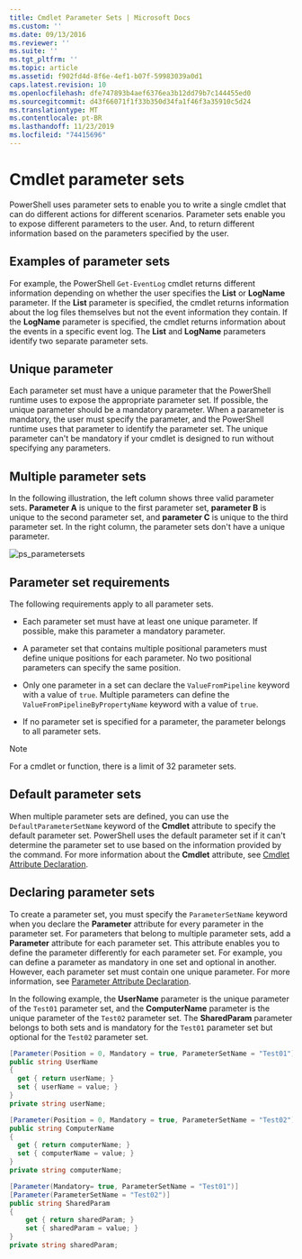 ```yaml
---
title: Cmdlet Parameter Sets | Microsoft Docs
ms.custom: ''
ms.date: 09/13/2016
ms.reviewer: ''
ms.suite: ''
ms.tgt_pltfrm: ''
ms.topic: article
ms.assetid: f902fd4d-8f6e-4ef1-b07f-59983039a0d1
caps.latest.revision: 10
ms.openlocfilehash: dfe747893b4aef6376ea3b12dd79b7c144455ed0
ms.sourcegitcommit: d43f66071f1f33b350d34fa1f46f3a35910c5d24
ms.translationtype: MT
ms.contentlocale: pt-BR
ms.lasthandoff: 11/23/2019
ms.locfileid: "74415696"
---
```

# <a name="cmdlet-parameter-sets"></a>Cmdlet parameter sets

PowerShell uses parameter sets to enable you to write a single cmdlet that can do different actions for different scenarios. Parameter sets enable you to expose different parameters to the user. And, to return different information based on the parameters specified by the user.

## <a name="examples-of-parameter-sets"></a>Examples of parameter sets

For example, the PowerShell `Get-EventLog` cmdlet returns different information depending on whether the user specifies the **List** or **LogName** parameter. If the **List** parameter is specified, the cmdlet returns information about the log files themselves but not the event information they contain. If the **LogName** parameter is specified, the cmdlet returns information about the events in a specific event log. The **List** and **LogName** parameters identify two separate parameter sets.

## <a name="unique-parameter"></a>Unique parameter

Each parameter set must have a unique parameter that the PowerShell runtime uses to expose the appropriate parameter set. If possible, the unique parameter should be a mandatory parameter. When a parameter is mandatory, the user must specify the parameter, and the PowerShell runtime uses that parameter to identify the parameter set. The unique parameter can't be mandatory if your cmdlet is designed to run without specifying any parameters.

## <a name="multiple-parameter-sets"></a>Multiple parameter sets

In the following illustration, the left column shows three valid parameter sets. **Parameter A** is unique to the first parameter set, **parameter B** is unique to the second parameter set, and **parameter C** is unique to the third parameter set. In the right column, the parameter sets don't have a unique parameter.

![ps_parametersets](../media/ps-parametersets.gif)

## <a name="parameter-set-requirements"></a>Parameter set requirements

The following requirements apply to all parameter sets.

- Each parameter set must have at least one unique parameter. If possible, make this parameter a mandatory parameter.

- A parameter set that contains multiple positional parameters must define unique positions for each parameter. No two positional parameters can specify the same position.

- Only one parameter in a set can declare the `ValueFromPipeline` keyword with a value of `true`.
  Multiple parameters can define the `ValueFromPipelineByPropertyName` keyword with a value of `true`.

- If no parameter set is specified for a parameter, the parameter belongs to all parameter sets.

> [!NOTE]
> For a cmdlet or function, there is a limit of 32 parameter sets.

## <a name="default-parameter-sets"></a>Default parameter sets

When multiple parameter sets are defined, you can use the `DefaultParameterSetName` keyword of the **Cmdlet** attribute to specify the default parameter set. PowerShell uses the default parameter set if it can't determine the parameter set to use based on the information provided by the command. For more information about the **Cmdlet** attribute, see [Cmdlet Attribute Declaration](./cmdlet-attribute-declaration.md).

## <a name="declaring-parameter-sets"></a>Declaring parameter sets

To create a parameter set, you must specify the `ParameterSetName` keyword when you declare the **Parameter** attribute for every parameter in the parameter set. For parameters that belong to multiple parameter sets, add a **Parameter** attribute for each parameter set. This attribute enables you to define the parameter differently for each parameter set. For example, you can define a parameter as mandatory in one set and optional in another. However, each parameter set must contain one unique parameter. For more information, see [Parameter Attribute Declaration](parameter-attribute-declaration.md).

In the following example, the **UserName** parameter is the unique parameter of the `Test01` parameter set, and the **ComputerName** parameter is the unique parameter of the `Test02` parameter set. The **SharedParam** parameter belongs to both sets and is mandatory for the `Test01` parameter set but optional for the `Test02` parameter set.

```csharp
[Parameter(Position = 0, Mandatory = true, ParameterSetName = "Test01")]
public string UserName
{
  get { return userName; }
  set { userName = value; }
}
private string userName;

[Parameter(Position = 0, Mandatory = true, ParameterSetName = "Test02")]
public string ComputerName
{
  get { return computerName; }
  set { computerName = value; }
}
private string computerName;

[Parameter(Mandatory= true, ParameterSetName = "Test01")]
[Parameter(ParameterSetName = "Test02")]
public string SharedParam
{
    get { return sharedParam; }
    set { sharedParam = value; }
}
private string sharedParam;
```
